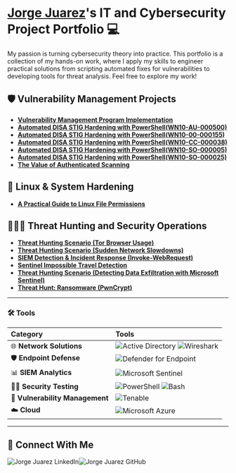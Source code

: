 # <a href="https://www.linkedin.com/in/jorgejuarez1/">Jorge Juarez</a>'s IT and Cybersecurity Project Portfolio 💻

My passion is turning cybersecurity theory into practice. This portfolio is a collection of my hands-on work, where I apply my skills to engineer practical solutions from scripting automated fixes for vulnerabilities to developing tools for threat analysis. Feel free to explore my work!

## 🛡 Vulnerability Management Projects

- **[Vulnerability Management Program Implementation](https://github.com/jorjuarez/vuln-mgmt-impl )**
- **[Automated DISA STIG Hardening with PowerShell(WN10-AU-000500)](https://github.com/jorjuarez/PowerShell-STIG-Automation)**
- **[Automated DISA STIG Hardening with PowerShell(WN10-00-000155)](https://github.com/jorjuarez/Automated-DISA-STIG-Hardening-with-PowerShell-WN10-00-000155)**
- **[Automated DISA STIG Hardening with PowerShell(WN10-CC-000038)](https://github.com/jorjuarez/DISA-STIG-Hardening-with-PowerShell-WN10-CC-000038)**
- **[Automated DISA STIG Hardening with PowerShell(WN10-SO-000005)](https://github.com/jorjuarez/DISA-STIG-Hardening-with-PowerShell-WN10-SO-000005)**
- **[Automated DISA STIG Hardening with PowerShell(WN10-SO-000025)](https://github.com/jorjuarez/DISA-STIG-Hardening-with-PowerShell-WN10-SO-000025)**
- **[The Value of Authenticated Scanning](https://github.com/jorjuarez/authenticated-and-unauthenticated-scanning)**

## 🐧 Linux & System Hardening
- **[A Practical Guide to Linux File Permissions](https://github.com/jorjuarez/Linux-file-permission)**

## 🕵️‍♂️🚨 Threat Hunting and Security Operations

- **[Threat Hunting Scenario (Tor Browser Usage)](https://github.com/jorjuarez/threat-hunting-scenario-tor)**
- **[Threat Hunting Scenario (Sudden Network Slowdowns)](https://github.com/jorjuarez/sudden-network-slowdown)**
- **[SIEM Detection & Incident Response (Invoke-WebRequest)](https://github.com/jorjuarez/Sentinel-Detection-Engineering/blob/main/README.md)**
- **[Sentinel Impossible Travel Detection](https://github.com/jorjuarez/Sentinel-Impossible-Travel-Detection/tree/main)**
- **[Threat Hunting Scenario (Detecting Data Exfiltration with Microsoft Sentinel)](https://github.com/jorjuarez/Data-Exfiltration-Hunt)**
- **[Threat Hunt: Ransomware (PwnCrypt)](https://github.com/jorjuarez/Zero-Day-Ransomware-PwnCrypt-Outbreak)**

<hr/>

### 🛠️ Tools

| Category | Tools |
| :--- | :--- |
| 🌐 **Network Solutions** | <img src="https://img.shields.io/badge/Active_Directory-0078D4?style=for-the-badge&logo=microsoft&logoColor=white" alt="Active Directory"> <img src="https://img.shields.io/badge/Wireshark-1679A7?style=for-the-badge&logo=wireshark&logoColor=white" alt="Wireshark"> |
| 🛡️ **Endpoint Defense** | <img src="https://img.shields.io/badge/Defender_for_Endpoint-00A4EF?style=for-the-badge&logo=microsoft-security&logoColor=white" alt="Defender for Endpoint"> |
| 📊 **SIEM Analytics** | <img src="https://img.shields.io/badge/Microsoft_Sentinel-0078D4?style=for-the-badge&logo=microsoft-sentinel&logoColor=white" alt="Microsoft Sentinel"> |
| 👨‍💻 **Security Testing** | <img src="https://img.shields.io/badge/PowerShell-5391FE?style=for-the-badge&logo=powershell&logoColor=white" alt="PowerShell"> <img src="https://img.shields.io/badge/Bash-4EAA25?style=for-the-badge&logo=gnubash&logoColor=white" alt="Bash"> |
| 🔬 **Vulnerability Management** | <img src="https://img.shields.io/badge/Tenable-606060?style=for-the-badge&logo=tenable&logoColor=white" alt="Tenable"> |
| ☁️ **Cloud** | <img src="https://img.shields.io/badge/Microsoft_Azure-0078D4?style=for-the-badge&logo=microsoftazure&logoColor=white" alt="Microsoft Azure"> |

---

## 🤝 Connect With Me

<p align="left">
  <a href="https://linkedin.com/in/jorgejuarez1" target="blank" style="text-decoration:none; border:none;"><img src="https://img.shields.io/badge/LinkedIn-0A66C2?style=for-the-badge&logo=linkedin&logoColor=white" alt="Jorge Juarez LinkedIn"></a><a href="https://github.com/jorjuarez" target="blank" style="text-decoration:none; border:none;"><img src="https://img.shields.io/badge/GitHub-181717?style=for-the-badge&logo=github&logoColor=white" alt="Jorge Juarez GitHub"></a>
</p>
